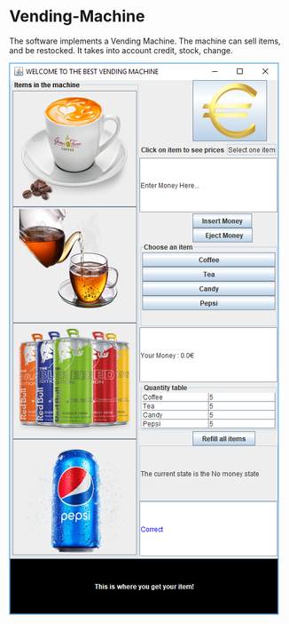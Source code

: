 # Vending-Machine
The software implements a Vending Machine. The machine can sell items, and be restocked. It takes into account credit, stock, change.

![alt text](https://github.com/ced3eals/Vending-Machine/blob/update/Capture.PNG "Our Vending Machine")
